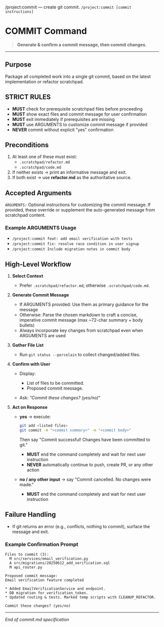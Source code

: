 /project\:commit — create git commit. `/project:commit [commit instructions]`

# COMMIT Command

> **Generate & confirm a commit message, then commit changes.**

---

## Purpose

Package all completed work into a single git commit, based on the latest implementation or refactor scratchpad.

## STRICT RULES
- **MUST** check for prerequisite scratchpad files before proceeding
- **MUST** show exact files and commit message for user confirmation
- **MUST** exit immediately if prerequisites are missing
- **MUST** use ARGUMENTS to customize commit message if provided
- **NEVER** commit without explicit "yes" confirmation

## Preconditions

1. At least one of these must exist:
   * `.scratchpad/refactor.md`
   * `.scratchpad/code.md`
2. If neither exists → print an informative message and exit.
3. If both exist → use **refactor.md** as the authoritative source.

## Accepted Arguments

`ARGUMENTS:` Optional instructions for customizing the commit message. If provided, these override or supplement the auto-generated message from scratchpad content.

### Example ARGUMENTS Usage
- `/project:commit feat: add email verification with tests`
- `/project:commit fix: resolve race condition in user signup`
- `/project:commit Include migration notes in commit body`

## High-Level Workflow

1. **Select Context**
   * Prefer `.scratchpad/refactor.md`; otherwise `.scratchpad/code.md`.

2. **Generate Commit Message**
   * If ARGUMENTS provided: Use them as primary guidance for the message
   * Otherwise: Parse the chosen markdown to craft a concise, imperative commit message (max ~72-char summary + body bullets)
   * Always incorporate key changes from scratchpad even when ARGUMENTS are used

3. **Gather File List**

   * Run `git status --porcelain` to collect changed/added files.
4. **Confirm with User**

   * Display:

     * List of files to be committed.
     * Proposed commit message.
   * Ask: *"Commit these changes? (yes/no)"*
5. **Act on Response**

   * **yes** → execute:

     ```bash
     git add <listed files>
     git commit -m "<commit summary>" -m "<commit body>"
     ```

     Then say "Commit successful! Changes have been committed to git."
     * **MUST** end the command completely and wait for next user instruction
     * **NEVER** automatically continue to push, create PR, or any other action
   * **no / any other input** → say "Commit cancelled. No changes were made."
     * **MUST** end the command completely and wait for next user instruction

## Failure Handling

* If git returns an error (e.g., conflicts, nothing to commit), surface the message and exit.

### Example Confirmation Prompt

```text
Files to commit (3):
  M src/services/email_verification.py
  A src/migrations/20250612_add_verification.sql
  M api_router.py

Proposed commit message:
Email verification feature completed

* Added EmailVerificationService and endpoint.
* DB migration for verification_token.
* Updated routing & tests. Marked temp scripts with CLEANUP_REFACTOR.

Commit these changes? (yes/no)
```

---

*End of commit.md specification*
